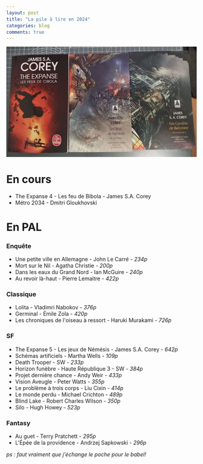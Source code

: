 ```yaml
---
layout: post
title: "La pile à lire en 2024"
categories: blog
comments: true
---
```


![The Expanse](https://github.com/homeostasie/bouquins/raw/master/_pics/blog/2024/the-expanse.jpg)

# En cours 

- The Expanse 4 - Les feu de Bibola - James S.A. Corey
- Métro 2034 - Dmitri Gloukhovski

# En PAL

### Enquête

- Une petite ville en Allemagne - John Le Carré - *234p*
- Mort sur le Nil - Agatha Christie - *200p*
- Dans les eaux du Grand Nord - Ian McGuire - *240p*
- Au revoir là-haut - Pierre Lemaitre - *422p*

### Classique

- Lolita - Vladimri Nabokov - *376p*
- Germinal - Émile Zola - *420p*
- Les chroniques de l'oiseau à ressort - Haruki Murakami - *726p*


### SF

- The Expanse 5 - Les jeux de Némésis - James S.A. Corey - *642p*
- Schémas artificiels - Martha Wells - *109p*
- Death Trooper - SW - *233p*
- Horizon funèbre - Haute République 3 - SW - *384p*
- Projet dernière chance - Andy Weir - *433p*
- Vision Aveugle - Peter Watts - *355p*
- Le problème à trois corps - Liu Cixin - *414p*
- Le monde perdu - Michael Crichton - *489p*
- Blind Lake - Robert Charles Wilson - *350p*
- Silo - Hugh Howey - *523p*


### Fantasy

- Au guet - Terry Pratchett - *295p*
- L'Épée de la providence - Andrzej Sapkowski - *296p*

*ps : faut vraiment que j'échange le poche pour le babel!*